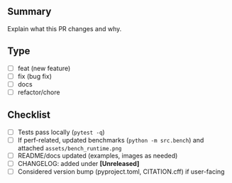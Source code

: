 ## Summary
Explain what this PR changes and why.

## Type
- [ ] feat (new feature)
- [ ] fix (bug fix)
- [ ] docs
- [ ] refactor/chore

## Checklist
- [ ] Tests pass locally (`pytest -q`)
- [ ] If perf-related, updated benchmarks (`python -m src.bench`) and attached `assets/bench_runtime.png`
- [ ] README/docs updated (examples, images as needed)
- [ ] CHANGELOG: added under **[Unreleased]**
- [ ] Considered version bump (pyproject.toml, CITATION.cff) if user-facing
